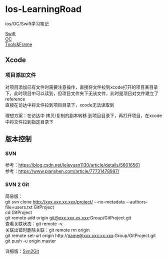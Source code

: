 # Ios-LearningRoad
ios/OC/Swift学习笔记

[Swift](https://github.com/Avaloqi/Ios-LearningRoad/blob/main/Swift.md)  
[OC](https://github.com/Avaloqi/Ios-LearningRoad/blob/main/oc.md)  
[Tools&Frame](https://github.com/Avaloqi/Ios-LearningRoad/blob/main/Tools%26Frame.md)  

## Xcode

### 项目添加文件
  对项目添加已有文件时需要注意操作，直接将文件拉到xcode打开的项目某目录下，此时项目中可以读到，但项目文件夹下无该文件，此时是项目对文件建立了reference  
  直接在访达中将文件拉到项目目录下，xcode无法读取到  
  
  理想方案：在访达中 拷贝/复制的副本转移 到项目目录下，再打开项目，在xcode中将文件拉到指定目录下  

## 版本控制

### SVN

参考：https://blog.csdn.net/leleyuan1130/article/details/56016561  
参考：https://www.pianshen.com/article/77731478987/  

### SVN 2 Git
简易版：  
git svn clone http://xxx.xxx.xx.xxx/project/ --no-metadata --authors-file=users.txt GitProject  
cd GitProject  
git remote add origin git@xxx.xxx.xx.xxx:Group/GitProject.git  
查看关联状态：git remote -v  
关联出错时删除关联：git remote rm origin  
git remote set-url origin http://name@xxx.xxx.xx.xxx:Group/GitProject.git  
git push -u origin master  

详细版：[Svn2Git](Svn2Git.md)